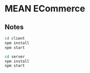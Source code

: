 # MEAN ECommerce


## Notes

```sh
cd client
npm install
npm start

cd server
npm install
npm start
```


